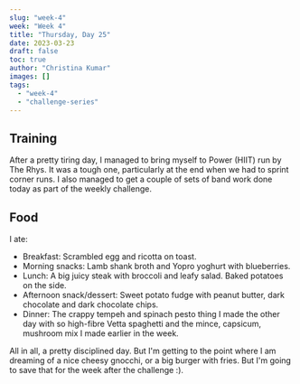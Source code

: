 ```yaml
---
slug: "week-4"
week: "Week 4"
title: "Thursday, Day 25"
date: 2023-03-23
draft: false
toc: true
author: "Christina Kumar"
images: []
tags:
  - "week-4"
  - "challenge-series"
---
```


## Training

After a pretty tiring day, I managed to bring myself to Power (HIIT) run by The Rhys. It was a tough one, particularly at the end when we had to sprint corner runs. I also managed to get a couple of sets of band work done today as part of the weekly challenge.

## Food

I ate:

- Breakfast: Scrambled egg and ricotta on toast.
- Morning snacks: Lamb shank broth and Yopro yoghurt with blueberries.
- Lunch: A big juicy steak with broccoli and leafy salad. Baked potatoes on the side.
- Afternoon snack/dessert: Sweet potato fudge with peanut butter, dark chocolate and dark chocolate chips.
- Dinner: The crappy tempeh and spinach pesto thing I made the other day with so high-fibre Vetta spaghetti and the mince, capsicum, mushroom mix I made earlier in the week.

All in all, a pretty disciplined day. But I'm getting to the point where I am dreaming of a nice cheesy gnocchi, or a big burger with fries. But I'm going to save that for the week after the challenge :).